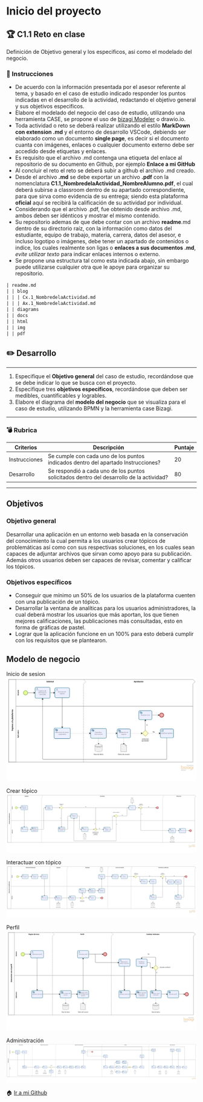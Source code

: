 # Inicio del proyecto

## :trophy: C1.1 Reto en clase

Definición de Objetivo general y los especificos, asi como el modelado del negocio.

### :blue_book: Instrucciones

- De acuerdo con la información presentada por el asesor referente al tema, y basado en el caso de estudio indicado responder los puntos indicadas en el desarrollo de la actividad, redactando el objetivo general y sus objetivos especificos.
- Elabore el modelado del negocio del caso de estudio, utilizando una herramienta CASE, se propone el uso de [bizagi Modeler](https://www.bizagi.com/plataforma/modeler) o drawio.io.
- Toda actividad o reto se deberá realizar utilizando el estilo **MarkDown con extension .md** y el entorno de desarrollo VSCode, debiendo ser elaborado como un documento **single page**, es decir si el documento cuanta con imágenes, enlaces o cualquier documento externo debe ser accedido desde etiquetas y enlaces.
- Es requisito que el archivo .md contenga una etiqueta del enlace al repositorio de su documento en Github, por ejemplo **Enlace a mi GitHub**
- Al concluir el reto el reto se deberá subir a github el archivo .md creado.
- Desde el archivo **.md** se debe exportar un archivo **.pdf** con la nomenclatura **C1.1_NombredelaActividad_NombreAlumno.pdf**, el cual deberá subirse a classroom dentro de su apartado correspondiente, para que sirva como evidencia de su entrega; siendo esta plataforma **oficial** aquí se recibirá la calificación de su actividad por individual.
- Considerando que el archivo .pdf, fue obtenido desde archivo .md, ambos deben ser idénticos y mostrar el mismo contenido.
- Su repositorio ademas de que debe contar con un archivo **readme**.md dentro de su directorio raíz, con la información como datos del estudiante, equipo de trabajo, materia, carrera, datos del asesor, e incluso logotipo o imágenes, debe tener un apartado de contenidos o indice, los cuales realmente son ligas o **enlaces a sus documentos .md**, _evite utilizar texto_ para indicar enlaces internos o externo.
- Se propone una estructura tal como esta indicada abajo, sin embargo puede utilizarse cualquier otra que le apoye para organizar su repositorio.

```
| readme.md
| | blog
| | | Cx.1_NombredelaActividad.md
| | | Ax.1_NombredelaActividad.md
| | diagrams
| | docs
| | html
| | img
| | pdf    
```



## :pencil2: Desarrollo

___

1. Especifique el  **Objetivo general** del caso de estudio, recordándose que se debe indicar lo que se busca con el proyecto.
2. Especifique tres **objetivos específicos**, recordándose que deben ser medibles, cuantificables y logrables.
3. Elabore el diagrama del **modelo del negocio** que se visualiza para el caso de estudio, utilizando BPMN y la herramienta case Bizagi.

___

### :bomb: Rubrica


| Criterios     | Descripción                                                                                  | Puntaje |
| ------------- | -------------------------------------------------------------------------------------------- | ------- |
| Instrucciones | Se cumple con cada uno de los puntos indicados dentro del apartado Instrucciones?            | 20 |
| Desarrollo    | Se respondió a cada uno de los puntos solicitados dentro del desarrollo de la actividad?     | 80      |

---

## Objetivos

### Objetivo general
Desarrollar una aplicación en un entorno web basada en la conservación del conocimiento la cual permita a los usuarios crear tópicos de problemáticas 
así como con sus respectivas soluciones, en los cuales sean capaces de adjuntar archivos que sirvan como apoyo para su publicación. Además otros usuarios 
deben ser capaces de revisar, comentar y calificar los tópicos.

### Objetivos específicos
* Conseguir que mínimo un 50% de los usuarios de la plataforma cuenten con una publicación de un tópico. 
* Desarrollar la ventana de analíticas para los usuarios administradores, la cual deberá mostrar los usuarios
que más aportan, los que tienen mejores calificaciones, las publicaciones más consultadas, esto en forma de
gráficas de pastel.
* Lograr que la aplicación funcione en un 100% para esto deberá cumplir con los requisitos que se plantearon.

## Modelo de negocio
Inicio de sesion
![inicio de sesion][1]

Crear tópico
![crear publicacion][2]

Interactuar con tópico
![interaccion topico][3]

Perfil
![perfil][4]

Administración
![administracion][5]

[1]: https://github.com/CesarArred/Analisis_Avanzado_de_Software/blob/main/img/modelo%20inicio%20de%20sesion.jpg?raw=true
[2]: https://github.com/CesarArred/Analisis_Avanzado_de_Software/blob/main/img/modelo%20crear%20publicacion.jpg?raw=true
[3]: https://github.com/CesarArred/Analisis_Avanzado_de_Software/blob/main/img/modelo%20interaccion%20con%20publicacion.jpg?raw=true
[4]: https://github.com/CesarArred/Analisis_Avanzado_de_Software/blob/main/img/modelo%20perfil.jpg?raw=true
[5]: https://github.com/CesarArred/Analisis_Avanzado_de_Software/blob/main/img/modelo%20administracion.jpg?raw=true

:house: [Ir a mi Github](https://github.com/CesarArred/Analisis_Avanzado_de_Software)
